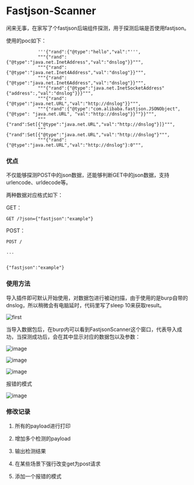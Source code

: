 # Fastjson-Scanner

闲来无事，在家写了个fastjson后端组件探测，用于探测后端是否使用fastjson。

使用的poc如下：

```
            '''{"rand":{"@type":"hello","val":"''',
            """{"rand":{"@type":"java.net.InetAddress","val":"dnslog"}}""",
            """{"rand":{"@type":"java.net.Inet4Address","val":"dnslog"}}""",
            """{"rand":{"@type":"java.net.Inet6Address","val":"dnslog"}}""",
            """{"rand":{"@type":"java.net.InetSocketAddress"{"address":,"val":"dnslog"}}}""",
            """{"rand":{"@type":"java.net.URL","val":"http://dnslog"}}""",
            """{"rand":{"@type":"com.alibaba.fastjson.JSONObject", {"@type": "java.net.URL", "val":"http://dnslog"}}""}}""",
            """{"rand":Set[{"@type":"java.net.URL","val":"http://dnslog"}]}""",
            """{"rand":Set[{"@type":"java.net.URL","val":"http://dnslog"}""",
            """{"rand":{"@type":"java.net.URL","val":"http://dnslog"}:0""",
```

### 优点

不仅能够探测POST中的json数据，还能够判断GET中的json数据，支持urlencode、urldecode等。

两种数据对应格式如下：

GET：

```
GET /?json={"fastjson":"example"}
```

POST：

```
POST /

...


{"fastjson":"example"}
```

### 使用方法

导入插件即可默认开始使用，对数据包进行被动扫描，由于使用的是burp自带的dnslog，所以稍微会有电脑延时，代码里写了sleep 10来获取result。


![first](https://s1.ax1x.com/2020/03/29/GEalbF.png)

当导入数据包后，在burp内可以看到FastjsonScanner这个窗口，代表导入成功，当探测成功后，会在其中显示对应的数据包以及参数：

![image](https://user-images.githubusercontent.com/14137698/86531657-b7e93380-bef5-11ea-91b7-3f4a87929694.png)

![image](https://user-images.githubusercontent.com/14137698/86531663-c9cad680-bef5-11ea-95f7-c57bd665d5ff.png)

![image](https://user-images.githubusercontent.com/14137698/86531675-dfd89700-bef5-11ea-9987-46ee6c08efda.png)

报错的模式

![image](https://user-images.githubusercontent.com/14137698/86548174-03d7bf00-bf6e-11ea-869e-c54577cfdf6d.png)


### 修改记录

1. 所有的payload进行打印

2. 增加多个检测的payload

3. 输出检测结果

4. 在某些场景下强行改变get为post请求

5. 添加一个报错的模式
